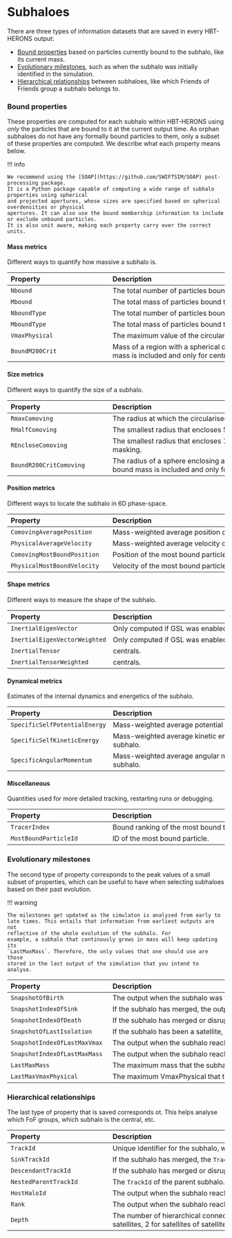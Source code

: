 # Subhaloes

There are three types of information datasets that are saved in every HBT-HERONS
output:

- [Bound properties](#bound-properties) based on particles currently bound to the subhalo, like its current mass.
- [Evolutionary milestones](#evolutionary-milestones), such as when the subhalo was initially identified in the simulation.
- [Hierarchical relationships](#hierarchical-relationships) between subhaloes, like which Friends of Friends group a subhalo belongs to.

### Bound properties

These properties are computed for each subhalo within HBT-HERONS using _only_ the
particles that are bound to it at the current output time. As orphan subhaloes do not have
any formally bound particles to them, only a subset of these properties are computed.
We describe what each property means below.

!!! info

    We recommend using the [SOAP](https://github.com/SWIFTSIM/SOAP) post-processing package.
    It is a Python package capable of computing a wide range of subhalo properties using spherical
    and projected apertures, whose sizes are specified based on spherical overdensities or physical
    apertures. It can also use the bound membership information to include or exclude unbound particles.
    It is also unit aware, making each property carry over the correct units.

#### Mass metrics

Different ways to quantify how massive a subhalo is.

| <div style="width:220px">Property</div> | <div style="width:827px">Description</div>                                                                                                          |
| :------------------------------------- | :-------------------------------------------------------------------------------------------------------------------------------------------------- |
|                `Nbound`                 | The total number of particles bound to the subhalo.                                                                                                 |
|                `Mbound`                 | The total mass of particles bound to the subhalo.                                                                                                   |
|              `NboundType`               | The total number of particles bound to the subhalo, classifed according to their particle type.                                                     |
|              `MboundType`               | The total mass of particles bound to the subhalo, classifed according to their particle type.                                                       |
|             `VmaxPhysical`              | The maximum value of the circularised rotation curve of the subhalo.                                                                             |
|             `BoundM200Crit`             | Mass of a region with a spherical overdensity of 200 times the critical density of the universe. Only bound mass is included and only for centrals. |

#### Size metrics

Different ways to quantify the size of a subhalo.

| <div style="width:220px">Property</div> | <div style="width:827px">Description</div>                                                                                                                 |
| :-------------------------------------  | :--------------------------------------------------------------------------------------------------------------------------------------------------------- |
|             `RmaxComoving`              | The radius at which the circularised rotation curve of the subhalo reaches its maximum value (`VmaxPhysical`).                                                                             |
|             `RHalfComoving`             | The smallest radius that encloses 50% of the total bound mass.                                                                                                     |
|           `REncloseComoving`            | The smallest radius that encloses 100% of the total bound mass. Useful when interested in doing spatial masking.                                                               |
|         `BoundR200CritComoving`         | The radius of a sphere enclosing a mean density that is 200 times the critical density of the Universe. Only bound mass is included and only for centrals. |

#### Position metrics

Different ways to locate the subhalo in 6D phase-space.

| <div style="width:220px">Property</div> | <div style="width:827px">Description</div>             |
| :-------------------------------------  | :----------------------------------------------------- |
|        `ComovingAveragePosition`        | Mass-weighted average position of all bound particles. |
|        `PhysicalAverageVelocity`        | Mass-weighted average velocity of all bound particles. |
|       `ComovingMostBoundPosition`       | Position of the most bound particle.                   |
|       `PhysicalMostBoundVelocity`       | Velocity of the most bound particle.                   |

#### Shape metrics

Different ways to measure the shape of the subhalo.

| <div style="width:220px">Property</div> | <div style="width:827px">Description</div>        |
| :-------------------------------------- | :------------------------------------------------ |
| `InertialEigenVector`                   | Only computed if GSL was enabled at compile time. |
| `InertialEigenVectorWeighted`           | Only computed if GSL was enabled at compile time. |
| `InertialTensor`                        | centrals.                                         |
| `InertialTensorWeighted`                | centrals.                                         |

#### Dynamical metrics

Estimates of the internal dynamics and energetics of the subhalo.

| <div style="width:220px">Property</div> | <div style="width:827px">Description</div>                                                                      |
| :-------------------------------------- | :-------------------------------------------------------------------------------------------------------------- |
| `SpecificSelfPotentialEnergy`           | Mass-weighted average potential energy of bound particles.                                                      |
| `SpecificSelfKineticEnergy`             | Mass-weighted average kinetic energy of bound particles in the centre of mass reference frame of the subhalo.   |
| `SpecificAngularMomentum`               | Mass-weighted average angular momentum of bound particles in the centre of mass reference frame of the subhalo. |

#### Miscellaneous

Quantities used for more detailed tracking, restarting runs or debugging.

| <div style="width:220px">Property</div> | <div style="width:827px">Description</div>       |
| :-------------------------------------- | :----------------------------------------------- |
| `TracerIndex`                           | Bound ranking of the most bound tracer particle. |
| `MostBoundParticleId`                   | ID of the most bound particle.                   |

### Evolutionary milestones

The second type of property corresponds to the peak values of a small subset of
properties, which can be useful to have when selecting subhaloes based on their
past evolution.

!!! warning

    The milestones get updated as the simulaton is analysed from early to
    late times. This entails that information from earliest outputs are not
    reflective of the whole evolution of the subhalo. For
    example, a subhalo that continously grows in mass will keep updating its
    `LastMaxMass`. Therefore, the only values that one should use are those
    stored in the last output of the simulation that you intend to analyse.

| <div style="width:220px">Property</div> | <div style="width:827px">Description</div>                             |
| :-------------------------------------  | :--------------------------------------------------------------------- |
|         `SnapshotOfBirth`          | The output when the subhalo was first identified.                      |
|          `SnapshotIndexOfSink`          | If the subhalo has merged, the output when that happened.              |
|         `SnapshotIndexOfDeath`          | If the subhalo has merged or disrupted, the output when that happened  |
|     `SnapshotOfLastIsolation`      | If the subhalo has been a satellite, when it was last isolated.        |
|      `SnapshotIndexOfLastMaxVmax`       | The output when the subhalo reached its maximum value of VmaxPhysical. |
|      `SnapshotIndexOfLastMaxMass`       | The output when the subhalo reached its maximum value of Mbound        |
|              `LastMaxMass`              | The maximum mass that the subhalo has reached so far.                  |
|          `LastMaxVmaxPhysical`          | The maximum VmaxPhysical that the subhalo has reached so far.          |

### Hierarchical relationships

The last type of property that is saved corresponds ot. This helps analyse which
FoF groups, which subhalo is the central, etc.

| <div style="width:220px">Property</div> | <div style="width:827px">Description</div>                             |
| :-------------------------------------  | :--------------------------------------------------------------------- |
|                `TrackId`                | Unique identifier for the subhalo, which persists across time.                      |
|              `SinkTrackId`              | If the subhalo has merged, the `TrackId` of the subhalo that accreted it.              |
|           `DescendantTrackId`           | If the subhalo has merged or disrupted, the `TrackId` of the subhalo that accreted its most bound particles.  |
|          `NestedParentTrackId`          | The `TrackId` of the parent subhalo.         |
|              `HostHaloId`               | The output when the subhalo reached its maximum value of VmaxPhysical. |
|                 `Rank`                  | The output when the subhalo reached its maximum value of Mbound        |
|                 `Depth`                 | The number of hierarchical connections that the subhalo is away from the central, e.g. 0 for centrals, 1 for satellites, 2 for satellites of satellites.                 |